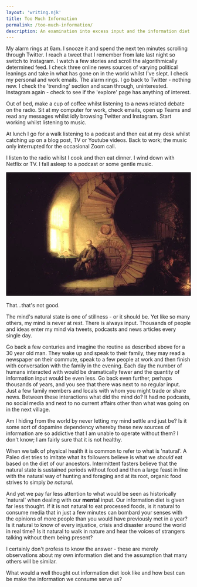 ```yaml
---
layout: 'writing.njk'
title: Too Much Information
permalink: /too-much-information/
description: An examination into excess input and the information diet.
---
```


My alarm rings at 6am. I snooze it and spend the next ten minutes scrolling through Twitter. I reach a tweet that I remember from late last night so switch to Instagram. I watch a few stories and scroll the algorithmically determined feed. I check three online news sources of varying political leanings and take in what has gone on in the world whilst I've slept. I check my personal and work emails. The alarm rings. I go back to Twitter - nothing new. I check the 'trending' section and scan through, uninterested. Instagram again - check to see if the 'explore' page has anything of interest.

Out of bed, make a cup of coffee whilst listening to a news related debate on the radio. Sit at my computer for work, check emails, open up Teams and read any messages whilst idly browsing Twitter and Instagram. Start working whilst listening to music.

At lunch I go for a walk listening to a podcast and then eat at my desk whilst catching up on a blog post, TV or Youtube videos. Back to work; the music only interrupted for the occasional Zoom call.

I listen to the radio whilst I cook and then eat dinner. I wind down with Netflix or TV. I fall asleep to a podcast or some gentle music.

![Philosopher in Meditation by Rembrandt](/assets/images/philosopher-in-meditation-1632.webp 'Philosopher in Meditation by Rembrandt')

That...that's not good.

The mind's natural state is one of stillness - or it should be. Yet like so many others, my mind is never at rest. There is always input. Thousands of people and ideas enter my mind via tweets, podcasts and news articles every single day.

Go back a few centuries and imagine the routine as described above for a 30 year old man. They wake up and speak to their family, they may read a newspaper on their commute, speak to a few people at work and then finish with conversation with the family in the evening. Each day the number of humans interacted with would be dramatically fewer and the quantity of information input would be even less. Go back even further, perhaps thousands of years, and you see that there was next to no regular input. Just a few family members and locals with whom you might trade or share news. Between these interactions what did the mind do? It had no podcasts, no social media and next to no current affairs other than what was going on in the next village.

Am I hiding from the world by never letting my mind settle and just be? Is it some sort of dopamine dependency whereby these new sources of information are so addictive that I am unable to operate without them? I don't know; I am fairly sure that it is not healthy.

When we talk of physical health it is common to refer to what is 'natural'. A Paleo diet tries to imitate what its followers believe is what we _should_ eat based on the diet of our ancestors. Intermittent fasters believe that the natural state is sustained periods without food and then a large feast in line with the natural way of hunting and foraging and at its root, organic food strives to simply _be natural_.

And yet we pay far less attention to what would be seen as historically 'natural' when dealing with our **mental** input. Our information diet is given far less thought. If it is not natural to eat processed foods, is it natural to consume media that in just a few minutes can bombard your senses with the opinions of more people than you would have previously met in a year? Is it natural to know of every injustice, crisis and disaster around the world in real time? Is it natural to walk in nature and hear the voices of strangers talking without them being present?

I certainly don't profess to know the answer - these are merely observations about my own information diet and the assumption that many others will be similar.

What would a well thought out information diet look like and how best can be make the information we consume serve us?

